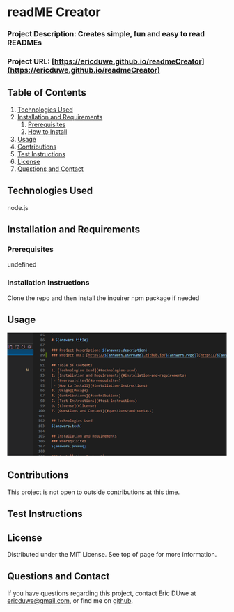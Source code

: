  
# readME Creator

### Project Description: Creates simple, fun and easy to read READMEs
### Project URL: [https://ericduwe.github.io/readmeCreator](https://ericduwe.github.io/readmeCreator)

## Table of Contents
1. [Technologies Used](#technologies-used)
2. [Installation and Requirements](#installation-and-requirements)
    1. [Prerequisites](#prerequisites)
    2. [How to Install](#installation-instructions)
3. [Usage](#usage)
4. [Contributions](#contributions)
5. [Test Instructions](#test-instructions)
6. [License](#license)
7. [Questions and Contact](#questions-and-contact)

## Technologies Used
node.js

## Installation and Requirements
### Prerequisites
undefined

### Installation Instructions
Clone the repo and then install the inquirer npm package if needed

## Usage
![Test Screenshot](./assets/testing.PNG)

## Contributions
This project is not open to outside contributions at this time.


## Test Instructions


## License
Distributed under the MIT License. See top of page for more information.

## Questions and Contact
If you have questions regarding this project, contact Eric DUwe at ericduwe@gmail.com, or find me on [github](https://www.github.com/ericduwe).
